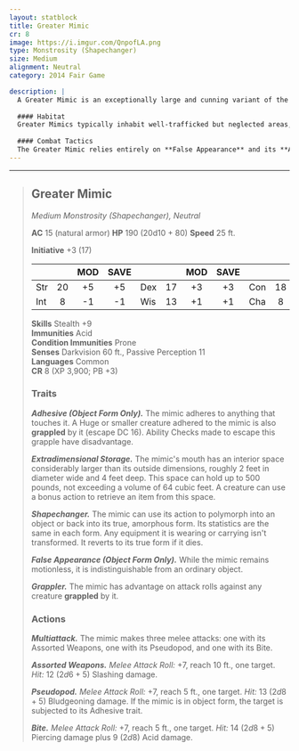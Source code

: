 ```yaml
---
layout: statblock
title: Greater Mimic
cr: 8
image: https://i.imgur.com/QnpofLA.png
type: Monstrosity (Shapechanger)
size: Medium
alignment: Neutral
category: 2014 Fair Game

description: |
  A Greater Mimic is an exceptionally large and cunning variant of the classic monster, capable of taking on the form of massive objects—or even combinations of objects—to lure in more formidable prey. It is distinguished by a large, gaping mouth that acts as an **Extradimensional Storage** space, a deadly trap into which it deposits its unfortunate victims and treasure alike.
  
  #### Habitat
  Greater Mimics typically inhabit well-trafficked but neglected areas, such as the deepest parts of ancient dungeons, forgotten bank vaults, or the holds of derelict ships. Their size and intelligence allow them to take on highly specific and valuable disguises, like a large suit of armor, a treasure chest stacked high with goods, or a merchant's cart.
  
  #### Combat Tactics
  The Greater Mimic relies entirely on **False Appearance** and its **Adhesive** trait to secure its first target. It uses its **Multiattack** to unleash its full array of weapons, including a deadly **Bite** attack that deals acid damage and an **Assorted Weapons** attack that suggests it can quickly shift its appendages into different forms. Once a target is grappled, its **Grappler** trait ensures it hits with superior accuracy until the victim can escape its sticky grasp.
---
```


___
> ## Greater Mimic
> *Medium Monstrosity (Shapechanger), Neutral*
> 
> **AC** 15 (natural armor) **HP** 190 (20d10 + 80) **Speed** 25 ft.
> 
> **Initiative** +3 (17)
>
> | | | MOD | SAVE | | | MOD | SAVE | | | MOD | SAVE |
> |:--|:-:|:----:|:----:|:--|:-:|:----:|:----:|:--|:-:|:----:|:----:|
> |Str| 20| +5 | +5 |Dex| 17| +3 | +3 |Con| 18| +4 | +4 |
> |Int| 8| -1 | -1 |Wis| 13| +1 | +1 |Cha| 8| -1 | -1 |
>
> **Skills** Stealth +9  
> **Immunities** Acid  
> **Condition Immunities** Prone  
> **Senses** Darkvision 60 ft., Passive Perception 11  
> **Languages** Common  
> **CR** 8 (XP 3,900; PB +3)
>
> ### Traits
>
> ***Adhesive (Object Form Only).*** The mimic adheres to anything that touches it. A Huge or smaller creature adhered to the mimic is also **grappled** by it (escape DC 16). Ability Checks made to escape this grapple have disadvantage.
>
> ***Extradimensional Storage.*** The mimic's mouth has an interior space considerably larger than its outside dimensions, roughly 2 feet in diameter wide and 4 feet deep. This space can hold up to 500 pounds, not exceeding a volume of 64 cubic feet. A creature can use a bonus action to retrieve an item from this space.
>
> ***Shapechanger.*** The mimic can use its action to polymorph into an object or back into its true, amorphous form. Its statistics are the same in each form. Any equipment it is wearing or carrying isn't transformed. It reverts to its true form if it dies.
>
> ***False Appearance (Object Form Only).*** While the mimic remains motionless, it is indistinguishable from an ordinary object.
>
> ***Grappler.*** The mimic has advantage on attack rolls against any creature **grappled** by it.
>
> ### Actions
>
> ***Multiattack.*** The mimic makes three melee attacks: one with its Assorted Weapons, one with its Pseudopod, and one with its Bite.
>
> ***Assorted Weapons.*** *Melee Attack Roll:* +7, reach 10 ft., one target. *Hit:* 12 ($2d6 + 5$) Slashing damage.
>
> ***Pseudopod.*** *Melee Attack Roll:* +7, reach 5 ft., one target. *Hit:* 13 ($2d8 + 5$) Bludgeoning damage. If the mimic is in object form, the target is subjected to its Adhesive trait.
>
> ***Bite.*** *Melee Attack Roll:* +7, reach 5 ft., one target. *Hit:* 14 ($2d8 + 5$) Piercing damage plus 9 ($2d8$) Acid damage.